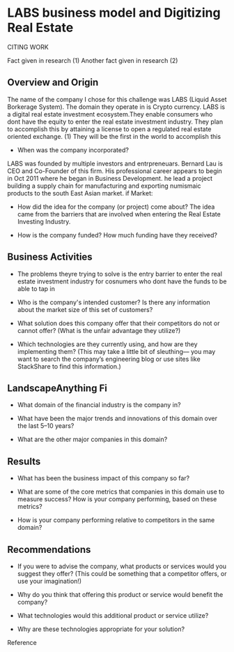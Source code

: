 # LABS business model and Digitizing Real Estate
CITING WORK

Fact given in research (1) Another fact given in research (2)

## Overview and Origin

The name of the company I chose for this challenge was LABS (Liquid Asset Borkerage System). The domain they operate in is Crypto currency.
    LABS is a digital real estate investment ecosystem.They enable consumers who dont have the equity to enter the
    real estate investment industry. They plan to accomplish this by attaining a license to open a regulated real estate oriented exchange. (1)
    They will be the first in the world to accomplish this

* When was the company incorporated?


LABS was founded by multiple investors and entrpreneuars. Bernard Lau is CEO and Co-Founder of this firm. His professional career appears to begin in Oct 2011
    where he began in Business Development. he lead a project building a supply chain for manufacturing and exporting numismaic products to the south East
    Asian market.
if Market:
     

* How did the idea for the company (or project) come about?
    The idea came from the barriers that are involved when entering the Real Estate Investing Industry.

* How is the company funded? How much funding have they received?


## Business Activities

* The problems theyre trying to solve is the entry barrier to enter the real estate investment industry for cosnumers who dont
have the funds to be able to tap in

* Who is the company's intended customer?  Is there any information about the market size of this set of customers?

* What solution does this company offer that their competitors do not or cannot offer? (What is the unfair advantage they utilize?)

* Which technologies are they currently using, and how are they implementing them? (This may take a little bit of sleuthing–– you may want to search the company’s engineering blog or use sites like StackShare to find this information.)


## LandscapeAnything Fi

* What domain of the financial industry is the company in?

* What have been the major trends and innovations of this domain over the last 5–10 years?

* What are the other major companies in this domain?


## Results

* What has been the business impact of this company so far?

* What are some of the core metrics that companies in this domain use to measure success? How is your company performing, based on these metrics?

* How is your company performing relative to competitors in the same domain?


## Recommendations

* If you were to advise the company, what products or services would you suggest they offer? (This could be something that a competitor offers, or use your imagination!)

* Why do you think that offering this product or service would benefit the company?

* What technologies would this additional product or service utilize?

* Why are these technologies appropriate for your solution?



Reference
